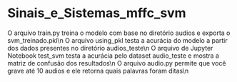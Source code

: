 # Sinais_e_Sistemas_mffc_svm

O arquivo train.py treina o modelo com base no diretório audios e exporta o svm_treinado.pkl\n
O arquivo using_pkl testa a acurácia do modelo a partir dos dados presentes no diretório audios_teste\n
O arquivo de Jupyter Notebook test_svm testa a acurácia pelo dataset audio_teste e mostra a matriz de confusão dos resultados\n
O arquivo audio.py permite que você grave até 10 audios e ele retorna quais palavras foram ditas\n
